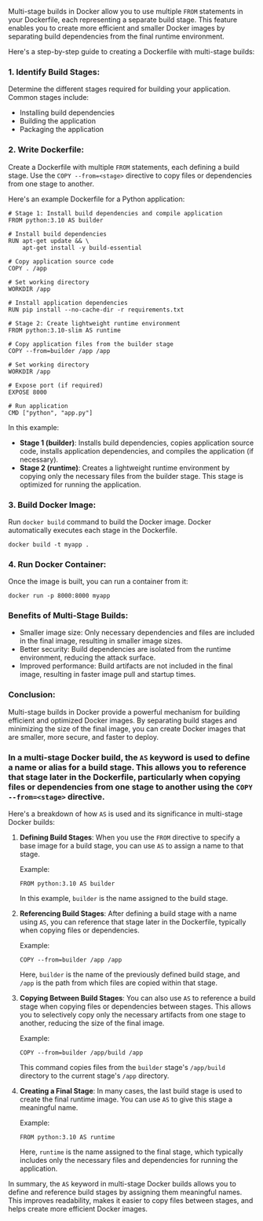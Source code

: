 Multi-stage builds in Docker allow you to use multiple `FROM` statements in your Dockerfile, each representing a separate build stage. This feature enables you to create more efficient and smaller Docker images by separating build dependencies from the final runtime environment.

Here's a step-by-step guide to creating a Dockerfile with multi-stage builds:

### 1. Identify Build Stages:

Determine the different stages required for building your application. Common stages include:

- Installing build dependencies
- Building the application
- Packaging the application

### 2. Write Dockerfile:

Create a Dockerfile with multiple `FROM` statements, each defining a build stage. Use the `COPY --from=<stage>` directive to copy files or dependencies from one stage to another.

Here's an example Dockerfile for a Python application:

```
# Stage 1: Install build dependencies and compile application
FROM python:3.10 AS builder

# Install build dependencies
RUN apt-get update && \
    apt-get install -y build-essential

# Copy application source code
COPY . /app

# Set working directory
WORKDIR /app

# Install application dependencies
RUN pip install --no-cache-dir -r requirements.txt

# Stage 2: Create lightweight runtime environment
FROM python:3.10-slim AS runtime

# Copy application files from the builder stage
COPY --from=builder /app /app

# Set working directory
WORKDIR /app

# Expose port (if required)
EXPOSE 8000

# Run application
CMD ["python", "app.py"]

```

In this example:

- **Stage 1 (builder)**: Installs build dependencies, copies application source code, installs application dependencies, and compiles the application (if necessary).
- **Stage 2 (runtime)**: Creates a lightweight runtime environment by copying only the necessary files from the builder stage. This stage is optimized for running the application.

### 3. Build Docker Image:

Run `docker build` command to build the Docker image. Docker automatically executes each stage in the Dockerfile.

```
docker build -t myapp .
```

### 4. Run Docker Container:

Once the image is built, you can run a container from it:
```
docker run -p 8000:8000 myapp
```
### Benefits of Multi-Stage Builds:

- Smaller image size: Only necessary dependencies and files are included in the final image, resulting in smaller image sizes.
- Better security: Build dependencies are isolated from the runtime environment, reducing the attack surface.
- Improved performance: Build artifacts are not included in the final image, resulting in faster image pull and startup times.

### Conclusion:

Multi-stage builds in Docker provide a powerful mechanism for building efficient and optimized Docker images. By separating build stages and minimizing the size of the final image, you can create Docker images that are smaller, more secure, and faster to deploy.


### In a multi-stage Docker build, the `AS` keyword is used to define a name or alias for a build stage. This allows you to reference that stage later in the Dockerfile, particularly when copying files or dependencies from one stage to another using the `COPY --from=<stage>` directive.


Here's a breakdown of how `AS` is used and its significance in multi-stage Docker builds:

1. **Defining Build Stages**: When you use the `FROM` directive to specify a base image for a build stage, you can use `AS` to assign a name to that stage.
    
    Example:
    
    ```
    FROM python:3.10 AS builder
    ```
    
    In this example, `builder` is the name assigned to the build stage.
    
2. **Referencing Build Stages**: After defining a build stage with a name using `AS`, you can reference that stage later in the Dockerfile, typically when copying files or dependencies.
    
    Example:
        
    ```
	COPY --from=builder /app /app
	```
    
    Here, `builder` is the name of the previously defined build stage, and `/app` is the path from which files are copied within that stage.
    
3. **Copying Between Build Stages**: You can also use `AS` to reference a build stage when copying files or dependencies between stages. This allows you to selectively copy only the necessary artifacts from one stage to another, reducing the size of the final image.
    
    Example:
    
    ```
    COPY --from=builder /app/build /app
    ```
    
    This command copies files from the `builder` stage's `/app/build` directory to the current stage's `/app` directory.
    
4. **Creating a Final Stage**: In many cases, the last build stage is used to create the final runtime image. You can use `AS` to give this stage a meaningful name.
    
    Example:
    
    ```
    FROM python:3.10 AS runtime
	```
    
    Here, `runtime` is the name assigned to the final stage, which typically includes only the necessary files and dependencies for running the application.
    

In summary, the `AS` keyword in multi-stage Docker builds allows you to define and reference build stages by assigning them meaningful names. This improves readability, makes it easier to copy files between stages, and helps create more efficient Docker images.